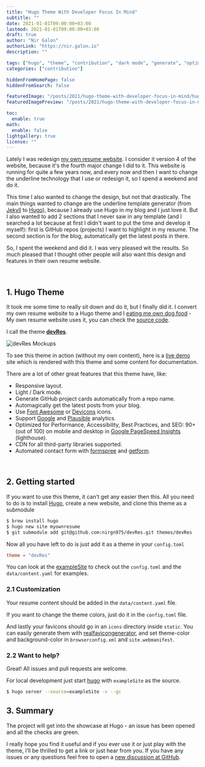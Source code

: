 ```yaml
---
title: "Hugo Theme With Developer Focus In Mind"
subtitle: ""
date: 2021-01-01T09:00:00+03:00
lastmod: 2021-01-01T09:00:00+03:00
draft: true
author: "Nir Galon"
authorLink: "https://nir.galon.io"
description: ""

tags: ["hugo", "theme", "contribution", "dark mode", "generate", "optimization", "performance", "accessibility", "best practices", "seo"]
categories: ["contribution"]

hiddenFromHomePage: false
hiddenFromSearch: false

featuredImage: "/posts/2021/hugo-theme-with-developer-focus-in-mind/hugo-logo-wide.webp"
featuredImagePreview: "/posts/2021/hugo-theme-with-developer-focus-in-mind/hugo-logo-wide.webp"

toc:
  enable: true
math:
  enable: false
lightgallery: true
license: ""
---
```


Lately I was redesign [my own resume website](http://nir.galon.io). I consider it version 4 of the website, because it's the fourth major change I did to it. This website is running for quite a few years now, and every now and then I want to change the underline technology that I use or redesign it, so I spend a weekend and do it.

This time I also wanted to change the design, but not that drastically. The main things wanted to change are the underline template generator (from [Jekyll](https://jekyllrb.com) to [Hugo](https://gohugo.io)), because I already use Hugo in my blog and I just love it. But I also wanted to add 2 sections that I never saw in any template (and I searched a lot because at first I didn't want to put the time and develop it myself): first is GitHub repos (projects) I want to highlight in my resume. The second section is for the blog, automatically get the latest posts in there.

So, I spent the weekend and did it. I was very pleased wit the results. So much pleased that I thought other people will also want this design and features in their own resume website.

&nbsp;

## 1. Hugo Theme

It took me some time to really sit down and do it, but I finally did it. I convert my own resume website to a Hugo theme and I [eating me own dog food](https://en.wikipedia.org/wiki/Eating_your_own_dog_food) - My own resume website uses it, you can check the [source code](https://github.com/nirgn975/resume).


I call the theme **[devRes](https://github.com/nirgn975/devRes)**.

![devRes Mockups](/posts/2021/hugo-theme-with-developer-focus-in-mind/devres-mockups.webp "devRes Mockups")

To see this theme in action (without my own content), here is a [live demo](https://nirgn975.github.io/devRes) site which is rendered with this theme and some content for documentation.

There are a lot of other great features that this theme have, like:

- Responsive layout.
- Light / Dark mode.
- Generate GitHub project cards automatically from a repo name.
- Automagically get the latest posts from your blog.
- Use [Font Awesome](https://fontawesome.com) or [Devicons](https://devicon.dev) icons.
- Support [Google](https://analytics.google.com/analytics) and [Plausible](https://plausible.io) analytics.
- Optimized for Performance, Accessibility, Best Practices, and SEO: 90+ (out of 100) on mobile and desktop in [Google PageSpeed Insights](https://developers.google.com/speed/pagespeed/insights) (lighthouse).
- CDN for all third-party libraries supported.
- Automated contact form with [formspree](https://formspree.io) and [getform](https://getform.io).

&nbsp;

## 2. Getting started

If you want to use this theme, it can't get any easier then this. All you need to do is to install [Hugo](https://gohugo.io), create a new website, and clone this theme as a submodule

```bash
$ brew install hugo
$ hugo new site myownresume
$ git submodule add git@github.com:nirgn975/devRes.git themes/devRes
```

Now all you have left to do is just add it as a theme in your `config.toml`

```toml
theme = "devRes"
```

You can look at the [exampleSite](https://github.com/nirgn975/devRes/tree/main/exampleSite) to check out the `config.toml` and the `data/content.yaml` for examples.

### 2.1 Customization

Your resume content should be added in the `data/content.yaml` file.

If you want to change the theme colors, just do it in the `config.toml` file.

And lastly your favicons should go in an `icons` directory inside `static`. You can easily generate them with [realfavicongenerator](https://realfavicongenerator.net), and set theme-color and background-color in `browserconfig.xml` and `site.webmanifest`.

### 2.2 Want to help?

Great! All issues and pull requests are welcome.

For local development just start [hugo](https://gohugo.io) with `exampleSite` as the source.

```bash
$ hugo server --source=exampleSite -v --gc
```

## 3. Summary

The project will get into the showcase at Hugo - an issue has been opened and all the checks are green.

I really hope you find it useful and if you ever use it or just play with the theme, I’ll be thrilled to get a link or just hear from you. If you have any issues or any questions feel free to open a [new discussion at GitHub](https://github.com/nirgn975/devRes/discussions).
